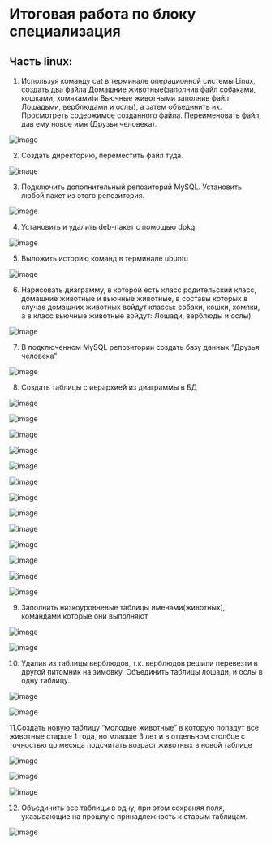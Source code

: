 
# Итоговая работа по блоку специализация
## Часть linux:

1. Используя команду cat в терминале операционной системы Linux, создать два файла
Домашние животные(заполнив файл собаками, кошками, хомяками)и Вьючные животными заполнив файл Лошадьми, верблюдами и ослы), а затем объединить их. Просмотреть содержимое созданного файла.
Переименовать файл, дав ему новое имя (Друзья человека).

![image](https://github.com/Winniebob/ControlWorks/assets/131287620/6faf81a5-a0f4-49ef-99b7-4b5347c923f8)


2. Создать директорию, переместить файл туда.

![image](https://github.com/Winniebob/ControlWorks/assets/131287620/f884c2b0-c6fb-4437-97c8-292ac2d97bf1)


3. Подключить дополнительный репозиторий MySQL. Установить любой пакет из этого репозитория.

![image](https://github.com/Winniebob/ControlWorks/assets/131287620/d131bfd6-9dab-425c-8be5-af742557ab93)


4. Установить и удалить deb-пакет с помощью dpkg.

![image](https://github.com/Winniebob/ControlWorks/assets/131287620/bec2d1be-eb42-41b9-9532-75d6b3d7ee8b)


5. Выложить историю команд в терминале ubuntu

![image](https://github.com/Winniebob/ControlWorks/assets/131287620/58bfad5a-1c98-488c-a982-a8062598d7c6)


6. Нарисовать диаграмму, в которой есть класс родительский класс, домашние животные и вьючные животные, в составы которых в случае домашних животных войдут классы: собаки, кошки, хомяки, а в класс вьючные животные войдут: Лошади, верблюды и ослы)

![image](https://github.com/Winniebob/ControlWorks/assets/131287620/6087e713-e03a-4196-9f8b-0b8ffdaee807)


7. В подключенном MySQL репозитории создать базу данных “Друзья человека”

![image](https://github.com/Winniebob/ControlWorks/assets/131287620/a13e3fb0-20fd-498f-9e73-e37de38ee2ae)


8. Создать таблицы с иерархией из диаграммы в БД

![image](https://github.com/Winniebob/ControlWorks/assets/131287620/82c7752d-c71c-471e-af75-784ca7f2c8a8)


![image](https://github.com/Winniebob/ControlWorks/assets/131287620/fcdfe597-315f-4de3-ba98-1acb035cd6ed)


![image](https://github.com/Winniebob/ControlWorks/assets/131287620/fb9c6e8c-8899-480c-b0e3-76ddae51ee08)


![image](https://github.com/Winniebob/ControlWorks/assets/131287620/372bcdc2-31ac-4ed8-988c-0611a60f2525)


![image](https://github.com/Winniebob/ControlWorks/assets/131287620/e976da21-0ab8-40bc-ab12-278f6fa91007)


![image](https://github.com/Winniebob/ControlWorks/assets/131287620/77f1e6d7-e317-4aeb-ac95-2e8fca626cd0)


![image](https://github.com/Winniebob/ControlWorks/assets/131287620/9f8f271d-9eee-4a51-8c60-d0e6a665c51e)


![image](https://github.com/Winniebob/ControlWorks/assets/131287620/9286b5df-a8b7-48f1-893f-cd01c5b8c5b9)

![image](https://github.com/Winniebob/ControlWorks/assets/131287620/8feb53d0-796e-48e1-8e14-bba451c9f369)


![image](https://github.com/Winniebob/ControlWorks/assets/131287620/ab6e1be4-ec23-4f58-a827-b170e85c93c3)


![image](https://github.com/Winniebob/ControlWorks/assets/131287620/12f29949-cc3a-4e87-a01c-e7da08d9c3f9)

![image](https://github.com/Winniebob/ControlWorks/assets/131287620/0a62ccfc-16de-49c9-8878-e9592dfb1c18)


![image](https://github.com/Winniebob/ControlWorks/assets/131287620/711235ef-054e-4633-a465-23609563977e)


9. Заполнить низкоуровневые таблицы именами(животных), командами которые они выполняют

![image](https://github.com/Winniebob/ControlWorks/assets/131287620/63c3028d-b755-48f5-bf14-8776d4618857)


![image](https://github.com/Winniebob/ControlWorks/assets/131287620/cd8b3c6e-0eed-4209-bd06-c88291e26e8a)


10. Удалив из таблицы верблюдов, т.к. верблюдов решили перевезти в другой питомник на зимовку. Объединить таблицы лошади, и ослы в одну таблицу.

![image](https://github.com/Winniebob/ControlWorks/assets/131287620/9b9d7c3d-b5dc-466a-b089-ff62e7bb9ac9)

![image](https://github.com/Winniebob/ControlWorks/assets/131287620/d9b52757-b8b2-4754-8152-d5aa795566bb)

11.Создать новую таблицу “молодые животные” в которую попадут все животные старше 1 года, но младше 3 лет и в отдельном столбце с точностью до месяца подсчитать возраст животных в новой таблице

![image](https://github.com/Winniebob/ControlWorks/assets/131287620/75b84e62-1f8e-43cb-90de-aa29fbe750a2)

![image](https://github.com/Winniebob/ControlWorks/assets/131287620/e78c1494-5aef-46b3-82db-feddea1d74f4)

![image](https://github.com/Winniebob/ControlWorks/assets/131287620/94feb67a-011b-4e56-9eca-fae8cf961850)


12. Объединить все таблицы в одну, при этом сохраняя поля, указывающие на прошлую принадлежность к старым таблицам.


![image](https://github.com/Winniebob/ControlWorks/assets/131287620/4846c147-bd3e-45d6-9e32-5048aba0c492)

